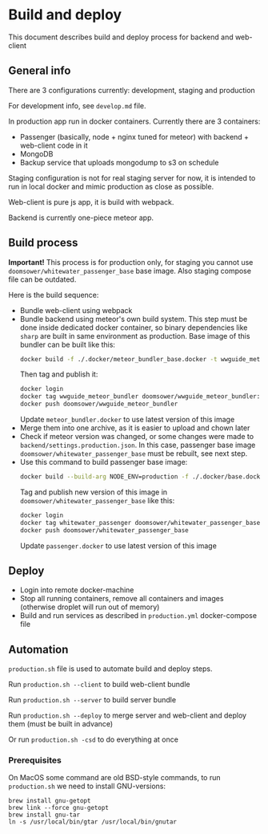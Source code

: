 # Build and deploy

This document describes build and deploy process for backend and web-client

## General info

There are 3 configurations currently: development, staging and production

For development info, see `develop.md` file.

In production app run in docker containers. Currently there are 3 containers: 
- Passenger (basically, node + nginx tuned for meteor) with backend + web-client code in it
- MongoDB
- Backup service that uploads mongodump to s3 on schedule

Staging configuration is not for real staging server for now, it is intended to run in local docker and mimic production as close as possible.

Web-client is pure js app, it is build with webpack.

Backend is currently one-piece meteor app.

## Build process

**Important!** This process is for production only, for staging you cannot use `doomsower/whitewater_passenger_base` base image. Also staging compose file can be outdated.

Here is the build sequence:
- Bundle web-client using webpack
- Bundle backend using meteor's own build system. This step must be done inside dedicated docker container, 
so binary dependencies like `sharp` are built in same environment as production. Base image of this bundler can be built like this:
    ```bash
    docker build -f ./.docker/meteor_bundler_base.docker -t wwguide_meteor_bundler .
    ```
    Then tag and publish it:
    ```bash
    docker login
    docker tag wwguide_meteor_bundler doomsower/wwguide_meteor_bundler:1.0
    docker push doomsower/wwguide_meteor_bundler
    ```
    Update `meteor_bundler.docker` to use latest version of this image
- Merge them into one archive, as it is easier to upload and chown later
- Check if meteor version was changed, or some changes were made to `backend/settings.production.json`. 
  In this case, passenger base image `doomsower/whitewater_passenger_base` must be rebuilt, see next step.
- Use this command to build passenger base image:
    ```bash
    docker build --build-arg NODE_ENV=production -f ./.docker/base.docker -t whitewater_passenger .
    ```
    Tag and publish new version of this image in `doomsower/whitewater_passenger_base` like this:
    ```bash
    docker login
    docker tag whitewater_passenger doomsower/whitewater_passenger_base:1.2
    docker push doomsower/whitewater_passenger_base
    ```
    Update `passenger.docker` to use latest version of this image
## Deploy
- Login into remote docker-machine
- Stop all running containers, remove all containers and images (otherwise droplet will run out of memory)
- Build and run services as described in `production.yml` docker-compose file

## Automation
`production.sh` file is used to automate build and deploy steps.

Run `production.sh --client` to build web-client bundle

Run `production.sh --server` to build server bundle

Run `production.sh --deploy` to merge server and web-client and deploy them (must be built in advance)

Or run `production.sh -csd` to do everything at once

### Prerequisites
On MacOS some command are old BSD-style commands, to run `production.sh` we need to install GNU-versions:
```$bash
brew install gnu-getopt
brew link --force gnu-getopt
brew install gnu-tar
ln -s /usr/local/bin/gtar /usr/local/bin/gnutar
```
